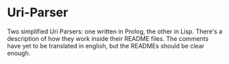 # Uri-Parser
Two simplified Uri Parsers: one written in Prolog, the other in Lisp.
There's a description of how they work inside their README files.
The comments have yet to be translated in english, but the READMEs should be clear enough.
